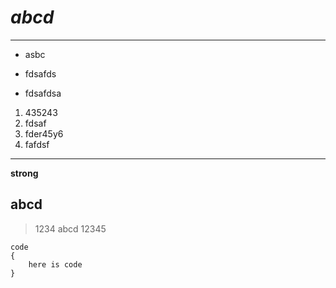 *abcd*
===

----

+ asbc
- fdsafds
* fdsafdsa

1. 435243
2. fdsaf
3. fder45y6
34. fafdsf

------

**strong**

## abcd

> 1234
> abcd
> 12345

	code
	{
		here is code
	}
